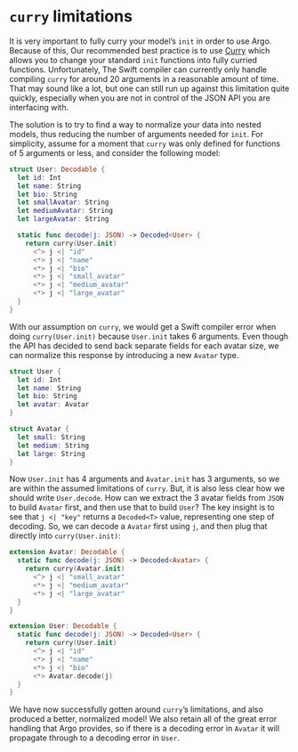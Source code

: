 # `curry` limitations

It is very important to fully curry your model’s `init` in order to use Argo.
Because of this, Our recommended best practice is to use [Curry] which allows
you to change your standard `init` functions into fully curried functions.
Unfortunately, The Swift compiler can currently only handle compiling `curry`
for around 20 arguments in a reasonable amount of time. That may sound like a
lot, but one can still run up against this limitation quite quickly,
especially when you are not in control of the JSON API you are interfacing
with.

[Curry]: https://github.com/thoughtbot/Curry

The solution is to try to find a way to normalize your data into nested models,
thus reducing the number of arguments needed for `init`. For simplicity, assume
for a moment that `curry` was only defined for functions of 5 arguments or less,
and consider the following model:

```swift
struct User: Decodable {
  let id: Int
  let name: String
  let bio: String
  let smallAvatar: String
  let mediumAvatar: String
  let largeAvatar: String

  static func decode(j: JSON) -> Decoded<User> {
    return curry(User.init)
      <^> j <| "id"
      <*> j <| "name"
      <*> j <| "bio"
      <*> j <| "small_avatar"
      <*> j <| "medium_avatar"
      <*> j <| "large_avatar"
  }
}
```

With our assumption on `curry`, we would get a Swift compiler error when doing
`curry(User.init)` because `User.init` takes 6 arguments. Even though the API
has decided to send back separate fields for each avatar size, we can
normalize this response by introducing a new `Avatar` type.

```swift
struct User {
  let id: Int
  let name: String
  let bio: String
  let avatar: Avatar
}

struct Avatar {
  let small: String
  let medium: String
  let large: String
}
```

Now `User.init` has 4 arguments and `Avatar.init` has 3 arguments, so we are
within the assumed limitations of `curry`. But, it is also less clear how we
should write `User.decode`. How can we extract the 3 avatar fields from `JSON`
to build `Avatar` first, and then use that to build `User`? The key insight is
to see that `j <| "key"` returns a `Decoded<T>` value, representing one step
of decoding. So, we can decode a `Avatar` first using `j`, and then plug that
directly into `curry(User.init)`:

```swift
extension Avatar: Decodable {
  static func decode(j: JSON) -> Decoded<Avatar> {
    return curry(Avatar.init)
      <^> j <| "small_avatar"
      <*> j <| "medium_avatar"
      <*> j <| "large_avatar"
  }
}

extension User: Decodable {
  static func decode(j: JSON) -> Decoded<User> {
    return curry(User.init)
      <^> j <| "id"
      <*> j <| "name"
      <*> j <| "bio"
      <*> Avatar.decode(j)
  }
}
```

We have now successfully gotten around `curry`’s limitations, and also
produced a better, normalized model! We also retain all of the great error
handling that Argo provides, so if there is a decoding error in `Avatar` it
will propagate through to a decoding error in `User`.
